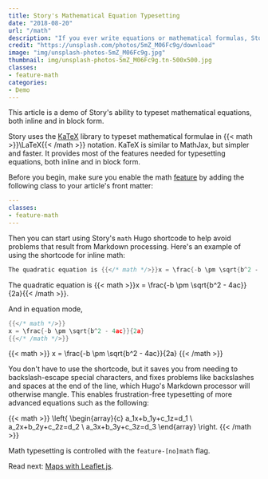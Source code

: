 ```yaml
---
title: Story's Mathematical Equation Typesetting
date: "2018-08-20"
url: "/math"
description: "If you ever write equations or mathematical formulas, Story has the features you need."
credit: "https://unsplash.com/photos/5mZ_M06Fc9g/download"
image: "img/unsplash-photos-5mZ_M06Fc9g.jpg"
thumbnail: img/unsplash-photos-5mZ_M06Fc9g.tn-500x500.jpg
classes:
- feature-math
categories:
- Demo
---
```

This article is a demo of Story's ability to typeset mathematical equations,
both inline and in block form.
<!--more-->

Story uses the [KaTeX](https://khan.github.io/KaTeX/) library to typeset
mathematical formulae in {{< math >}}\LaTeX{{< /math >}} notation. KaTeX is
similar to MathJax, but simpler and faster. It provides most of the features
needed for typesetting equations, both inline and in block form.

Before you begin, make sure you enable the math [feature](/features) by
adding the following class to your article's front matter:

```yaml
---
classes:
- feature-math
---
```

Then you can start using Story's `math` Hugo shortcode to help avoid problems that result from
Markdown processing. Here's an example of using the shortcode for inline math:

```go
The quadratic equation is {{</* math */>}}x = \frac{-b \pm \sqrt{b^2 - 4ac}}{2a}{{</* /math */>}}.
```

The quadratic equation is {{< math >}}x = \frac{-b \pm \sqrt{b^2 - 4ac}}{2a}{{< /math >}}.

And in equation mode,

```go
{{</* math */>}}
x = \frac{-b \pm \sqrt{b^2 - 4ac}}{2a}
{{</* /math */>}}
```

{{< math >}}
x = \frac{-b \pm \sqrt{b^2 - 4ac}}{2a}
{{< /math >}}

You don't have to use the shortcode, but it saves you from needing to
backslash-escape special characters, and fixes problems like backslashes and
spaces at the end of the line, which Hugo's Markdown processor will otherwise
mangle. This enables frustration-free typesetting of more advanced equations
such as the following:

{{< math >}}
\left\{
\begin{array}{c}
a_1x+b_1y+c_1z=d_1 \\
a_2x+b_2y+c_2z=d_2 \\
a_3x+b_3y+c_3z=d_3
\end{array}
\right.
{{< /math >}}

Math typesetting is controlled with the `feature-[no]math` flag.

Read next: [Maps with Leaflet.js](/leaflet/).
